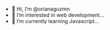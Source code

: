 - 👋 Hi, I’m @orianaguzmn
- 👀 I’m interested in  web development...
- 🌱 I’m currently learning Javascript...


<!---
orianaguzmn/orianaguzmn is a ✨ special ✨ repository because its `README.md` (this file) appears on your GitHub profile.
You can click the Preview link to take a look at your changes.
--->
